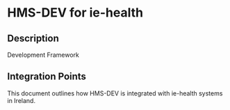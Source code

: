 # HMS-DEV for ie-health

## Description

Development Framework

## Integration Points

This document outlines how HMS-DEV is integrated with ie-health systems in Ireland.
